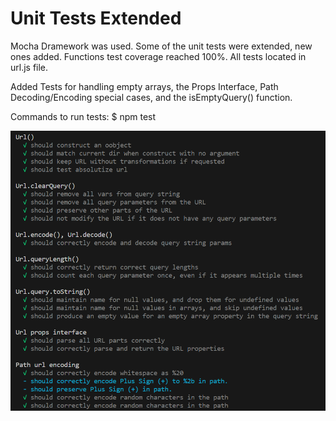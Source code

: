 # Unit Tests Extended

 Mocha Dramework was used. Some of the unit tests were extended, new ones added. Functions test coverage reached 100%. All tests located in url.js file.
 
 Added Tests for handling empty arrays, the Props Interface, Path Decoding/Encoding special cases, and the isEmptyQuery() function.
 
 Commands to run tests: $ npm test

 ![](Screenshots/testsReport.png)